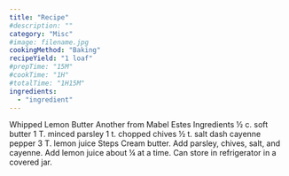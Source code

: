 ```yaml
---
title: "Recipe"
#description: ""
category: "Misc"
#image: filename.jpg
cookingMethod: "Baking"
recipeYield: "1 loaf"
#prepTime: "15M"
#cookTime: "1H"
#totalTime: "1H15M"
ingredients:
  - "ingredient"
---
```


Whipped Lemon Butter
Another from Mabel Estes
Ingredients
½ c. soft butter
1 T. minced parsley
1 t. chopped chives
½ t. salt
dash cayenne pepper
3 T. lemon juice
Steps
Cream butter. Add parsley, chives, salt, and cayenne. Add lemon juice about ¼ at a time.
Can store in refrigerator in a covered jar.

